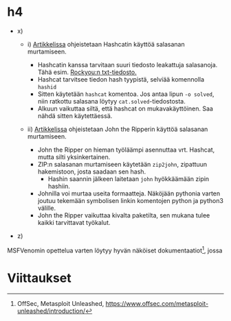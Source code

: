 # h4

- x)
    - i) [Artikkelissa](https://terokarvinen.com/2022/cracking-passwords-with-hashcat/) ohjeistetaan Hashcatin käyttöä salasanan murtamiseen.
        - Hashcatin kanssa tarvitaan suuri tiedosto leakattuja salasanoja. Tähä esim.
        [Rockyou:n txt-tiedosto.](https://github.com/danielmiessler/SecLists/raw/master/Passwords/Leaked-Databases/rockyou.txt.tar.gz)
        - Hashcat tarvitsee tiedon hash tyypistä, selviää komennolla `hashid`
        - Sitten käytetään `hashcat` komentoa. Jos antaa lipun `-o solved`, niin 
        ratkottu salasana löytyy `cat.solved`-tiedostosta.
        - Alkuun vaikuttaa siltä, että hashcat on mukavakäyttöinen. Saa nähdä sitten käytettäessä.

    - ii) [Artikkelissa](https://terokarvinen.com/2023/crack-file-password-with-john/) ohjeistetaan John the Ripperin käyttöä salasanan murtamiseen.
        - John the Ripper on hieman työläämpi asennuttaa vrt. Hashcat, mutta silti yksinkertainen.
        - ZIP:n salasanan murtamiseen käytetään `zip2john`, zipattuun hakemistoon, josta saadaan sen hash.
            - Hashin saannin jälkeen laitetaan `john` hyökkäämään zipin hashiin.
        - Johnilla voi murtaa useita formaatteja. Näköjään pythonia varten joutuu tekemään symbolisen linkin komentojen python ja python3 välille.
        - John the Ripper vaikuttaa kivalta paketilta, sen mukana tulee kaikki tarvittavat työkalut.

- z)

MSFVenomin opettelua varten löytyy hyvän näköiset dokumentaatiot[^1], jossa

# Viittaukset
[^1]: OffSec, Metasploit Unleashed, https://www.offsec.com/metasploit-unleashed/introduction/
